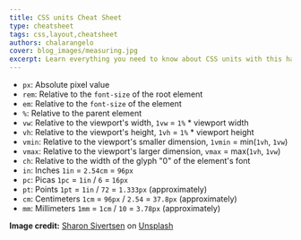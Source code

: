 ```yaml
---
title: CSS units Cheat Sheet
type: cheatsheet
tags: css,layout,cheatsheet
authors: chalarangelo
cover: blog_images/measuring.jpg
excerpt: Learn everything you need to know about CSS units with this handy cheatsheet.
---
```


- `px`: Absolute pixel value
- `rem`: Relative to the `font-size` of the root element
- `em`: Relative to the `font-size` of the element
- `%`: Relative to the parent element
- `vw`: Relative to the viewport's width, `1vw` = `1%` * viewport width
- `vh`: Relative to the viewport's height, `1vh` = `1%` * viewport height
- `vmin`: Relative to the viewport's smaller dimension, `1vmin` = min(`1vh`, `1vw`)
- `vmax`: Relative to the viewport's larger dimension, `vmax` = max(`1vh`, `1vw`)
- `ch`: Relative to the width of the glyph "0" of the element's font
- `in`: Inches `1in` = `2.54cm` = `96px`
- `pc`: Picas `1pc` = `1in` / `6` = `16px`
- `pt`: Points `1pt` = `1in` / `72` = `1.333px` (approximately)
- `cm`: Centimeters `1cm` = `96px` / `2.54` = `37.8px` (approximately)
- `mm`: Millimeters `1mm` = `1cm` / `10` = `3.78px` (approximately)

**Image credit:** [Sharon Sivertsen](https://unsplash.com/@sharon223?utm_source=unsplash&utm_medium=referral&utm_content=creditCopyText) on [Unsplash](https://unsplash.com?utm_source=unsplash&utm_medium=referral&utm_content=creditCopyText)
